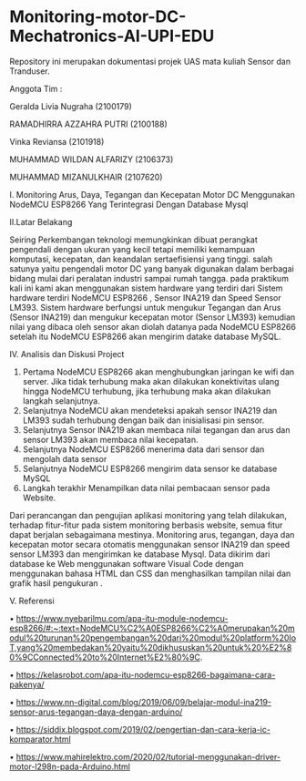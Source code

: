 # Monitoring-motor-DC-Mechatronics-AI-UPI-EDU
Repository ini merupakan dokumentasi projek UAS mata kuliah Sensor dan Tranduser.

Anggota Tim :

Geralda Livia Nugraha (2100179)

RAMADHIRRA AZZAHRA PUTRI (2100188)

Vinka Reviansa (2101918)

MUHAMMAD WILDAN ALFARIZY (2106373)

MUHAMMAD MIZANULKHAIR (2107620)

I. Monitoring Arus, Daya, Tegangan dan Kecepatan Motor DC Menggunakan NodeMCU ESP8266 Yang Terintegrasi Dengan Database Mysql

II.Latar Belakang

Seiring Perkembangan teknologi memungkinkan dibuat perangkat pengendali dengan ukuran yang kecil tetapi memiliki kemampuan komputasi, kecepatan, dan keandalan sertaefisiensi yang tinggi. salah satunya yaitu pengendali motor DC yang banyak digunakan dalam berbagai bidang mulai dari peralatan industri sampai rumah tangga. pada praktikum kali ini kami akan menggunakan sistem hardware yang terdiri dari Sistem hardware terdiri NodeMCU ESP8266 , Sensor INA219 dan Speed Sensor LM393. Sistem hardware berfungsi untuk mengukur Tegangan dan Arus (Sensor INA219) dan mengukur kecepatan motor (Sensor LM393) kemudian nilai yang dibaca oleh sensor akan diolah datanya pada NodeMCU ESP8266 setelah itu NodeMCU ESP8266 akan mengirim datake database MySQL. 
 
 IV. Analisis dan Diskusi Project
1. Pertama NodeMCU ESP8266 akan menghubungkan jaringan ke wifi dan server. Jika 
tidak terhubung maka akan dilakukan konektivitas ulang hingga NodeMCU 
terhubung, jika terhubung maka akan dilakukan langkah selanjutnya.
2. Selanjutnya NodeMCU akan mendeteksi apakah sensor INA219 dan LM393 sudah 
terhubung dengan baik dan inisialisasi pin sensor.
3. Selanjutnya Sensor INA219 akan membaca nilai tegangan dan arus dan sensor LM393 
akan membaca nilai kecepatan.
4. Selanjutnya NodeMCU ESP8266 menerima data dari sensor dan mengolah data sensor
5. Selanjutnya NodeMCU ESP8266 mengirim data sensor ke database MySQL
6. Langkah terakhir Menampilkan data nilai pembacaan sensor pada Website.

Dari perancangan dan pengujian aplikasi monitoring yang telah dilakukan, terhadap fitur-fitur pada sistem monitoring berbasis website, semua fitur dapat berjalan sebagaimana mestinya. Monitoring arus, tegangan, daya dan kecepatan motor secara otomatis menggunakan sensor INA219 dan speed sensor LM393 dan mengirimkan ke database Mysql. Data dikirim dari database ke Web menggunakan software Visual Code dengan menggunakan bahasa HTML dan CSS dan menghasilkan tampilan nilai dan grafik hasil pengukuran .

 V. Referensi
 
• https://www.nyebarilmu.com/apa-itu-module-nodemcu-esp8266/#:~:text=NodeMCU%C2%A0ESP8266%C2%A0merupakan%20modul%20turunan%20pengembangan%20dari%20modul%20platform%20IoT,yang%20membedakan%20yaitu%20dikhususkan%20untuk%20%E2%80%9CConnected%20to%20Internet%E2%80%9C.

• https://kelasrobot.com/apa-itu-nodemcu-esp8266-bagaimana-cara-pakenya/

• https://www.nn-digital.com/blog/2019/06/09/belajar-modul-ina219-sensor-arus-tegangan-daya-dengan-arduino/

• https://siddix.blogspot.com/2019/02/pengertian-dan-cara-kerja-ic-komparator.html

• https://www.mahirelektro.com/2020/02/tutorial-menggunakan-driver-motor-l298n-pada-Arduino.html
 
 
